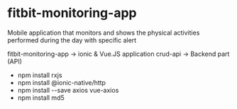 # fitbit-monitoring-app
Mobile application that monitors and shows the physical activities performed during the day with specific alert

fitbit-monitoring-app -> ionic & Vue.JS application
crud-api -> Backend part (API)





- npm install rxjs
- npm install @ionic-native/http
- npm install --save axios vue-axios
- npm install md5